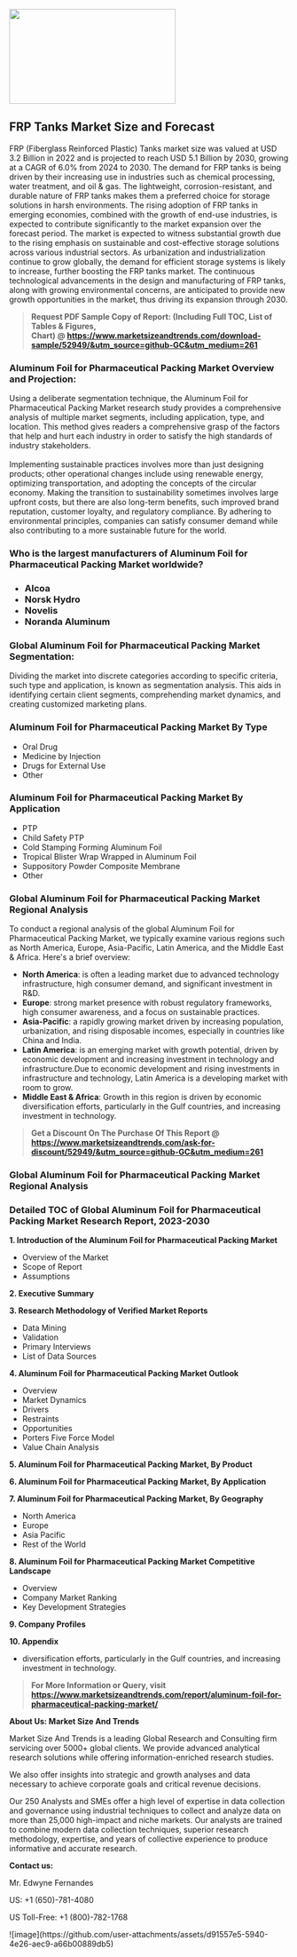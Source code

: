 <p><img class="alignnone size-medium wp-image-20088" src="https://ffe5etoiles.com/wp-content/uploads/2024/12/MST1-300x171.png" alt="" width="300" height="171" /></p><h2>FRP Tanks Market Size and Forecast</h2><p>FRP (Fiberglass Reinforced Plastic) Tanks market size was valued at USD 3.2 Billion in 2022 and is projected to reach USD 5.1 Billion by 2030, growing at a CAGR of 6.0% from 2024 to 2030. The demand for FRP tanks is being driven by their increasing use in industries such as chemical processing, water treatment, and oil & gas. The lightweight, corrosion-resistant, and durable nature of FRP tanks makes them a preferred choice for storage solutions in harsh environments. The rising adoption of FRP tanks in emerging economies, combined with the growth of end-use industries, is expected to contribute significantly to the market expansion over the forecast period. The market is expected to witness substantial growth due to the rising emphasis on sustainable and cost-effective storage solutions across various industrial sectors. As urbanization and industrialization continue to grow globally, the demand for efficient storage systems is likely to increase, further boosting the FRP tanks market. The continuous technological advancements in the design and manufacturing of FRP tanks, along with growing environmental concerns, are anticipated to provide new growth opportunities in the market, thus driving its expansion through 2030.</p></p><blockquote id="" class=""><strong>Request PDF Sample Copy of Report: (Including Full TOC, List of Tables &amp; Figures, Chart)&nbsp;@&nbsp;<strong><a href="https://www.marketsizeandtrends.com/download-sample/52949/&utm_source=github-GC&utm_medium=261" target="_blank">https://www.marketsizeandtrends.com/download-sample/52949/&utm_source=github-GC&utm_medium=261</a></strong></strong></blockquote><h3 id="" class="">Aluminum Foil for Pharmaceutical Packing Market&nbsp;Overview and Projection:</h3><p id="" class="">Using a deliberate segmentation technique, the Aluminum Foil for Pharmaceutical Packing Market research study provides a comprehensive analysis of multiple market segments, including application, type, and location. This method gives readers a comprehensive grasp of the factors that help and hurt each industry in order to satisfy the high standards of industry stakeholders. <br /> <br />Implementing sustainable practices involves more than just designing products; other operational changes include using renewable energy, optimizing transportation, and adopting the concepts of the circular economy. Making the transition to sustainability sometimes involves large upfront costs, but there are also long-term benefits, such improved brand reputation, customer loyalty, and regulatory compliance. By adhering to environmental principles, companies can satisfy consumer demand while also contributing to a more sustainable future for the world.</p><h3 id="" class="">Who is the largest manufacturers of&nbsp;Aluminum Foil for Pharmaceutical Packing Market worldwide?</h3><h3 class=""><p><ul><li>Alcoa </li><li> Norsk Hydro </li><li> Novelis </li><li> Noranda Aluminum</li></ul></p></h3><h3 id="" class="">Global&nbsp;Aluminum Foil for Pharmaceutical Packing Market Segmentation:</h3><p id="" class="">Dividing the market into discrete categories according to specific criteria, such type and application, is known as segmentation analysis. This aids in identifying certain client segments, comprehending market dynamics, and creating customized marketing plans.</p><h3 id="" class="">Aluminum Foil for Pharmaceutical Packing Market&nbsp;By Type</h3><p><p><ul><li>Oral Drug</li><li> Medicine by Injection</li><li> Drugs for External Use</li><li> Other</p></li></ul></p></p><h3 id="" class="">Aluminum Foil for Pharmaceutical Packing Market&nbsp;By Application</h3><p class=""><p><ul><li>PTP</li><li> Child Safety PTP</li><li> Cold Stamping Forming Aluminum Foil</li><li> Tropical Blister Wrap Wrapped in Aluminum Foil</li><li> Suppository Powder Composite Membrane</li><li> Other</li></ul></p></p><h3 id="" class="">Global Aluminum Foil for Pharmaceutical Packing Market Regional Analysis</h3><p id="" class="">To conduct a regional analysis of the global Aluminum Foil for Pharmaceutical Packing Market, we typically examine various regions such as North America, Europe, Asia-Pacific, Latin America, and the Middle East &amp; Africa. Here's a brief overview:</p><ul><li><strong>North America</strong>: is often a leading market due to advanced technology infrastructure, high consumer demand, and significant investment in R&amp;D.</li><li><strong>Europe</strong>: strong market presence with robust regulatory frameworks, high consumer awareness, and a focus on sustainable practices.</li><li><strong>Asia-Pacific</strong>: a rapidly growing market driven by increasing population, urbanization, and rising disposable incomes, especially in countries like China and India.</li><li><strong>Latin America</strong>: is an emerging market with growth potential, driven by economic development and increasing investment in technology and infrastructure.Due to economic development and rising investments in infrastructure and technology, Latin America is a developing market with room to grow.</li><li><strong>Middle East &amp; Africa</strong>: Growth in this region is driven by economic diversification efforts, particularly in the Gulf countries, and increasing investment in technology.</li></ul><blockquote id="" class=""><strong>Get a Discount On The Purchase Of This Report @ <strong><a href="https://www.marketsizeandtrends.com/ask-for-discount/52949/&utm_source=github-GC&utm_medium=261" target="_blank">https://www.marketsizeandtrends.com/ask-for-discount/52949/&utm_source=github-GC&utm_medium=261</a></strong></strong></blockquote><h3 id="" class="">Global Aluminum Foil for Pharmaceutical Packing Market Regional Analysis</h3><h3 id="" class="">Detailed TOC of Global Aluminum Foil for Pharmaceutical Packing Market Research Report, 2023-2030</h3><p id="" class=""><strong>1. Introduction of the Aluminum Foil for Pharmaceutical Packing Market</strong></p><ul><li>Overview of the Market</li><li>Scope of Report</li><li>Assumptions</li></ul><p id="" class=""><strong>2. Executive Summary</strong></p><p id="" class=""><strong>3. Research Methodology of Verified Market Reports</strong></p><ul><li>Data Mining</li><li>Validation</li><li>Primary Interviews</li><li>List of Data Sources</li></ul><p id="" class=""><strong>4. Aluminum Foil for Pharmaceutical Packing Market Outlook</strong></p><ul><li>Overview</li><li>Market Dynamics</li><li>Drivers</li><li>Restraints</li><li>Opportunities</li><li>Porters Five Force Model</li><li>Value Chain Analysis</li></ul><p id="" class=""><strong>5. Aluminum Foil for Pharmaceutical Packing Market, By Product</strong></p><p id="" class=""><strong>6. Aluminum Foil for Pharmaceutical Packing Market, By Application</strong></p><p id="" class=""><strong>7. Aluminum Foil for Pharmaceutical Packing Market, By Geography</strong></p><ul><li>North America</li><li>Europe</li><li>Asia Pacific</li><li>Rest of the World</li></ul><p id="" class=""><strong>8. Aluminum Foil for Pharmaceutical Packing Market Competitive Landscape</strong></p><ul><li>Overview</li><li>Company Market Ranking</li><li>Key Development Strategies</li></ul><p id="" class=""><strong>9. Company Profiles</strong></p><p id="" class=""><strong>10. Appendix</strong></p><ul><li>diversification efforts, particularly in the Gulf countries, and increasing investment in technology.</li></ul><blockquote id="" class=""><strong>For More Information or Query, visit <strong><strong><a href="https://www.marketsizeandtrends.com/report/aluminum-foil-for-pharmaceutical-packing-market/" target="_blank">https://www.marketsizeandtrends.com/report/aluminum-foil-for-pharmaceutical-packing-market/</a></strong></strong></strong></blockquote><p id="" class=""><strong>About Us: Market Size And Trends</strong></p><p id="" class="">Market Size And Trends is a leading Global Research and Consulting firm servicing over 5000+ global clients. We provide advanced analytical research solutions while offering information-enriched research studies.</p><p id="" class="">We also offer insights into strategic and growth analyses and data necessary to achieve corporate goals and critical revenue decisions.</p><p id="" class="">Our 250 Analysts and SMEs offer a high level of expertise in data collection and governance using industrial techniques to collect and analyze data on more than 25,000 high-impact and niche markets. Our analysts are trained to combine modern data collection techniques, superior research methodology, expertise, and years of collective experience to produce informative and accurate research.</p><p id="" class=""><strong>Contact us:</strong></p><p id="" class="">Mr. Edwyne Fernandes</p><p id="" class="">US: +1 (650)-781-4080</p><p id="" class="">US Toll-Free: +1 (800)-782-1768</p>
![image](https://github.com/user-attachments/assets/d91557e5-5940-4e26-aec9-a66b00889db5)
